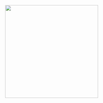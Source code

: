 <div>
    <img height=300 align="center" src="https://github-readme-stats.vercel.app/api/top-langs/?username=DcolorWei" />
</div>
